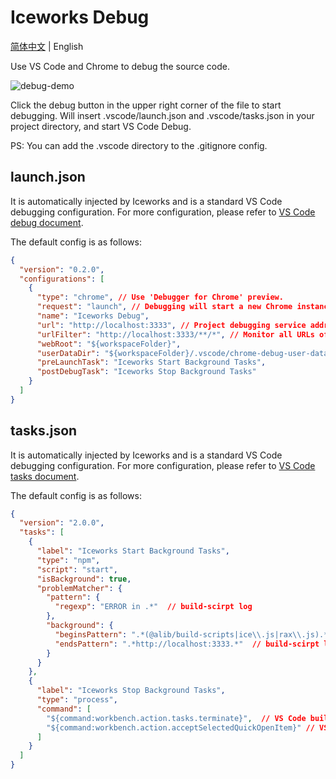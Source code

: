 # Iceworks Debug

[简体中文]((./debug.md)) | English

Use VS Code and Chrome to debug the source code.

![debug-demo](https://img.alicdn.com/tfs/TB1vCixhP39YK4jSZPcXXXrUFXa-1200-695.gif)

Click the debug button in the upper right corner of the file to start debugging. Will insert .vscode/launch.json and .vscode/tasks.json in your project directory, and start VS Code Debug.

PS: You can add the .vscode directory to the .gitignore config.

## launch.json

It is automatically injected by Iceworks and is a standard VS Code debugging configuration. For more configuration, please refer to [VS Code debug document](https://code.visualstudio.com/docs/editor/debugging#_launch-configurations).

 The default config is as follows:

```json
{
  "version": "0.2.0",
  "configurations": [
    {
      "type": "chrome", // Use 'Debugger for Chrome' preview.
      "request": "launch", // Debugging will start a new Chrome instance, replace 'attach' can select the current Chrome instance, but Chrome needs to be restarted
      "name": "Iceworks Debug", 
      "url": "http://localhost:3333", // Project debugging service address
      "urlFilter": "http://localhost:3333/**/*", // Monitor all URLs of the project debugging service
      "webRoot": "${workspaceFolder}",
      "userDataDir": "${workspaceFolder}/.vscode/chrome-debug-user-data", // Used to save Chrome user data (such as installed browser extensions)
      "preLaunchTask": "Iceworks Start Background Tasks",
      "postDebugTask": "Iceworks Stop Background Tasks"
    }
  ]
}
```

## tasks.json

It is automatically injected by Iceworks and is a standard VS Code debugging configuration. For more configuration, please refer to [VS Code tasks document]( https://code.visualstudio.com/docs/editor/tasks#vscode).

 The default config is as follows:

```json
{
  "version": "2.0.0",
  "tasks": [
    {
      "label": "Iceworks Start Background Tasks",
      "type": "npm",
      "script": "start",
      "isBackground": true,
      "problemMatcher": {
        "pattern": {
          "regexp": "ERROR in .*"  // build-scirpt log
        },
        "background": {
          "beginsPattern": ".*(@alib/build-scripts|ice\\.js|rax\\.js).*", // build-scirpt log
          "endsPattern": ".*http://localhost:3333.*"  // build-scirpt log
        }
      }
    },
    {
      "label": "Iceworks Stop Background Tasks",
      "type": "process",
      "command": [
        "${command:workbench.action.tasks.terminate}",  // VS Code built-in command
        "${command:workbench.action.acceptSelectedQuickOpenItem}" // VS Code built-in command
      ]
    }
  ]
}

```


